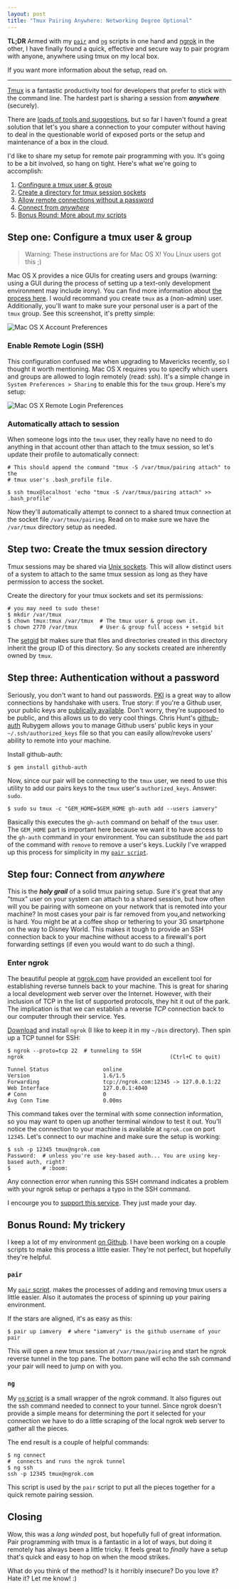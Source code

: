 ```yaml
---
layout: post
title: "Tmux Pairing Anywhere: Networking Degree Optional"
---
```


**TL;DR** Armed with my [`pair`](#pair_script) and [`ng`](#ng_script) scripts
in one hand and [ngrok](https://ngrok.com) in the other, I have finally found a
quick, effective and secure way to pair program with anyone, anywhere using
tmux on my local box.

If you want more information about the setup, read on.

---

[Tmux](http://tmux.sourceforge.net) is a fantastic productivity tool for
developers that prefer to stick with the command line. The hardest part is
sharing a session from _**anywhere**_ (securely).

There are [loads of tools and suggestions](http://www.pairprogramwith.me), but
so far I haven't found a great solution that let's you share a connection to
your computer without having to deal in the questionable world of exposed ports
or the setup and maintenance of a box in the cloud.

I'd like to share my setup for remote pair programming with you. It's going to
be a bit involved, so hang on tight. Here's what we're going to accomplish:

1. [Confingure a tmux user & group](#step_one_configure_a_tmux_user__group)
2. [Create a directory for tmux session sockets](#step_two_create_the_tmux_session_directory)
3. [Allow remote connections without a password](#step_three_authentication_without_a_password)
4. [Connect from _anywhere_](#step_four_connect_from_anywhere)
5. [Bonus Round: More about my scripts](#bonus_round_my_trickery)

## Step one: Configure a tmux user & group

> Warning: These instructions are for Mac OS X! You Linux users got this ;)

Mac OS X provides a nice GUIs for creating users and groups (warning: using a
GUI during the process of setting up a text-only development environment may
include irony). You can find more information about [the process here](http://www.macworld.com/article/2029539/configuring-mountain-lions-users-and-groups.html).
I would recommand you create `tmux` as a (non-admin) user. Additionally, you'll
want to make sure your personal user is a part of the `tmux` group.  See this
screenshot, it's pretty simple:

![Mac OS X Account Preferences](/images/mac-os-x-accounts-preferences.jpg)

### Enable Remote Login (SSH)

This configuration confused me when upgrading to Mavericks recently, so I
thought it worth mentioning. Mac OS X requires you to specify which users and
groups are allowed to login remotely (read: ssh). It's a simple change in
`System Preferences > Sharing` to enable this for the `tmux` group. Here's my
setup:

![Mac OS X Remote Login Preferences](/images/mac-os-x-remote-login-preferences.jpg)

### Automatically attach to session

When someone logs into the `tmux` user, they really have no need to do anything
in that account other than attach to the tmux session, so let's update their
profile to automatically connect:

    # This should append the command "tmux -S /var/tmux/pairing attach" to the
    # tmux user's .bash_profile file.

    $ ssh tmux@localhost 'echo "tmux -S /var/tmux/pairing attach" >> .bash_profile'

Now they'll automatically attempt to connect to a shared tmux connection at the
socket file `/var/tmux/pairing`. Read on to make sure we have the `/var/tmux`
directory setup as needed.

## Step two: Create the tmux session directory

Tmux sessions may be shared via [Unix sockets](http://en.wikipedia.org/wiki/Unix_domain_socket).
This will allow distinct users of a system to attach to the same tmux session
as long as they have permission to access the socket.

Create the directory for your tmux sockets and set its permissions:

    # you may need to sudo these!
    $ mkdir /var/tmux
    $ chown tmux:tmux /var/tmux  # The tmux user & group own it.
    $ chown 2770 /var/tmux       # User & group full access + setgid bit

The [setgid](http://en.wikipedia.org/wiki/Setuid#setgid_on_directories) bit
makes sure that files and directories created in this directory inherit the
group ID of this directory. So any sockets created are inherently owned by
`tmux`.

## Step three: Authentication without a password

Seriously, you don't want to hand out passwords. [PKI](http://en.wikipedia.org/wiki/Public-key_infrastructure)
is a great way to allow connections by handshake with users. True story: if
you're a Github user, your public keys are [publically available](https://api.github.com/users/iamvery/keys).
Don't worry, they're supposed to be public, and this allows us to do very cool
things. Chris Hunt's [github-auth](https://github.com/chrishunt/github-auth)
Rubygem allows you to manage Github users' public keys in your
`~/.ssh/authorized_keys` file so that you can easily allow/revoke users'
ability to remote into your machine.

Install github-auth:

    $ gem install github-auth

Now, since our pair will be connecting to the `tmux` user, we need to use this
utility to add our pairs keys to the `tmux` user's `authorized_keys`. Answer: `sudo`.

    $ sudo su tmux -c "GEM_HOME=$GEM_HOME gh-auth add --users iamvery"

Basically this executes the `gh-auth` command on behalf of the `tmux` user. The
`GEM_HOME` part is important here because we want it to have access to the
`gh-auth` command in your environment. You can substitude the `add` part of the
command with `remove` to remove a user's keys. Luckily I've wrapped up this
process for simplicity in my [`pair script`](#pair_script).

## Step four: Connect from _anywhere_

This is the _**holy grail**_ of a solid tmux pairing setup. Sure it's great that
any "tmux" user on your system can attach to a shared session, but how often
will you be pairing with someone on your network that is remoted into your
machine?  In most cases your pair is far removed from you,and networking is
hard. You might be at a coffee shop or tethering to your 3G smartphone on the
way to Disney World.  This makes it tough to provide an SSH connection back to
your machine without access to a firewall's port forwarding settings (if even
you would want to do such a thing).

### Enter ngrok

The beautiful people at [ngrok.com](https://ngrok.com) have provided an excellent
tool for establishing reverse tunnels back to your machine. This is great for
sharing a local development web server over the Internet. However, with their
inclusion of TCP in the list of supported protocols, they hit it out of the
park. The implication is that we can establish a reverse _TCP_ connection back
to our computer through their service. Yes.

[Download](https://ngrok.com/download) and install `ngrok` (I like to keep it in
my `~/bin` directory). Then spin up a TCP tunnel for SSH:

    $ ngrok --proto=tcp 22  # tunneling to SSH
    ngrok                                              (Ctrl+C to quit)

    Tunnel Status                 online
    Version                       1.6/1.5
    Forwarding                    tcp://ngrok.com:12345 -> 127.0.0.1:22
    Web Interface                 127.0.0.1:4040
    # Conn                        0
    Avg Conn Time                 0.00ms

This command takes over the terminal with some connection information, so you
may want to open up another terminal window to test it out. You'll notice the
connection to your machine is available at `ngrok.com` on port `12345`. Let's
connect to our machine and make sure the setup is working:

    $ ssh -p 12345 tmux@ngrok.com
    Password:  # unless you're use key-based auth... You are using key-based auth, right?
    $          # :boom:

Any connection error when running this SSH command indicates a problem with
your ngrok setup or perhaps a typo in the SSH command.

I encourge you to [support this service](https://ngrok.com/pay). They just made
your day.

## Bonus Round: My trickery

I keep a lot of my environment [on Github](https://github.com/iamvery/dotfiles).
I have been working on a couple scripts to make this process a little easier.
They're not perfect, but hopefully they're helpful.

<h3 id="pair_script"><code>pair</code></h3>

My [`pair` script](https://github.com/iamvery/dotfiles/blob/master/bin/pair).
makes the processes of adding and removing tmux users a little easier. Also it
automates the process of spinning up your pairing environment.

If the stars are aligned, it's as easy as this:

    $ pair up iamvery  # where "iamvery" is the github username of your pair

This will open a new tmux session at `/var/tmux/pairing` and start he ngrok
reverse tunnel in the top pane. The bottom pane will echo the ssh command your
pair will need to jump on with you.

<h3 id="ng_script"><code>ng</code></h3>

My [`ng` script](https://github.com/iamvery/dotfiles/blob/master/bin/ng) is a
small wrapper of the ngrok command. It also figures out the ssh command needed
to connect to your tunnel. Since ngrok doesn't provide a simple means for
determining the port it selected for your connection we have to do a little
scraping of the local ngrok web server to gather all the pieces.

The end result is a couple of helpful commands:

    $ ng connect
    #  connects and runs the ngrok tunnel
    $ ng ssh
    ssh -p 12345 tmux@ngrok.com

This script is used by the `pair` script to put all the pieces together for a
quick remote pairing session.

## Closing

Wow, this was a _long winded_ post, but hopefully full of great information.
Pair programming with tmux is a fantastic in a lot of ways, but doing it remotely
has always been a little tricky. It feels great to _finally_ have a setup that's
quick and easy to hop on when the mood strikes.

What do you think of the method? Is it horribly insecure? Do you love it? Hate
it? Let me know! :)
